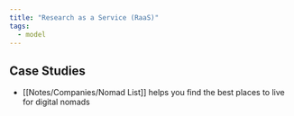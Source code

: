 ```yaml
---
title: "Research as a Service (RaaS)"
tags:
  - model
---
```


## Case Studies
- [[Notes/Companies/Nomad List]] helps you find the best places to live for digital nomads
